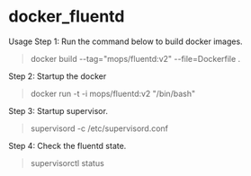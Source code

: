 # docker_fluentd
Usage
Step 1: Run the command below to build docker images.
> docker build --tag="mops/fluentd:v2" --file=Dockerfile .

Step 2: Startup the docker
> docker run -t -i mops/fluentd:v2 "/bin/bash"

Step 3: Startup supervisor. 
> supervisord -c /etc/supervisord.conf

Step 4: Check the fluentd state.
> supervisorctl status

